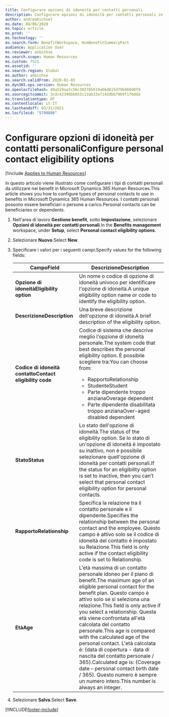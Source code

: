 ```yaml
---
title: Configurare opzioni di idoneità per contatti personali
description: Configurare opzioni di idoneità per contatti personali in Microsoft Dynamics 365 Human Resources. I contatti personali possono essere beneficiari o persone a carico.
author: andreabichsel
ms.date: 04/06/2020
ms.topic: article
ms.prod: ''
ms.technology: ''
ms.search.form: BenefitWorkspace, HcmBenefitSummaryPart
audience: Application User
ms.reviewer: anbichse
ms.search.scope: Human Resources
ms.custom: 7521
ms.assetid: ''
ms.search.region: Global
ms.author: anbichse
ms.search.validFrom: 2020-02-03
ms.dyn365.ops.version: Human Resources
ms.openlocfilehash: 49a519aafc56c303765619a66d815d79b668d0f9
ms.sourcegitcommit: 3cdc42346bb653c13ab33a7142dbb7969f1f6dda
ms.translationtype: HT
ms.contentlocale: it-IT
ms.lasthandoff: 03/31/2021
ms.locfileid: "5790886"
---
```

# <a name="configure-personal-contact-eligibility-options"></a><span data-ttu-id="89f2e-104">Configurare opzioni di idoneità per contatti personali</span><span class="sxs-lookup"><span data-stu-id="89f2e-104">Configure personal contact eligibility options</span></span>

[!include [Applies to Human Resources](../includes/applies-to-hr.md)]

<span data-ttu-id="89f2e-105">In questo articolo viene illustrato come configurare i tipi di contatti personali da utilizzare nei benefit in Microsoft Dynamics 365 Human Resources.</span><span class="sxs-lookup"><span data-stu-id="89f2e-105">This article shows you how to configure types of personal contacts to use in benefits in Microsoft Dynamics 365 Human Resources.</span></span> <span data-ttu-id="89f2e-106">I contatti personali possono essere beneficiari o persone a carico.</span><span class="sxs-lookup"><span data-stu-id="89f2e-106">Personal contacts can be beneficiaries or dependents.</span></span> 

1. <span data-ttu-id="89f2e-107">Nell'area di lavoro **Gestione benefit**, sotto **Impostazione**, selezionare **Opzioni di idoneità per contatti personali**.</span><span class="sxs-lookup"><span data-stu-id="89f2e-107">In the **Benefits management** workspace, under **Setup**, select **Personal contact eligibility options**.</span></span>

2. <span data-ttu-id="89f2e-108">Selezionare **Nuovo**.</span><span class="sxs-lookup"><span data-stu-id="89f2e-108">Select **New**.</span></span>

3. <span data-ttu-id="89f2e-109">Specificare i valori per i seguenti campi:</span><span class="sxs-lookup"><span data-stu-id="89f2e-109">Specify values for the following fields:</span></span>

   | <span data-ttu-id="89f2e-110">Campo</span><span class="sxs-lookup"><span data-stu-id="89f2e-110">Field</span></span> | <span data-ttu-id="89f2e-111">Descrizione</span><span class="sxs-lookup"><span data-stu-id="89f2e-111">Description</span></span> |
   | --- | --- |
   | <span data-ttu-id="89f2e-112">**Opzione di idoneità**</span><span class="sxs-lookup"><span data-stu-id="89f2e-112">**Eligibility option**</span></span> | <span data-ttu-id="89f2e-113">Un nome o codice di opzione di idoneità univoco per identificare l'opzione di idoneità.</span><span class="sxs-lookup"><span data-stu-id="89f2e-113">A unique eligibility option name or code to identify the eligibility option.</span></span> |
   | <span data-ttu-id="89f2e-114">**Descrizione**</span><span class="sxs-lookup"><span data-stu-id="89f2e-114">**Description**</span></span> | <span data-ttu-id="89f2e-115">Una breve descrizione dell'opzione di idoneità.</span><span class="sxs-lookup"><span data-stu-id="89f2e-115">A brief description of the eligibility option.</span></span> |
   | <span data-ttu-id="89f2e-116">**Codice di idoneità contatto**</span><span class="sxs-lookup"><span data-stu-id="89f2e-116">**Contact eligibility code**</span></span> | <span data-ttu-id="89f2e-117">Codice di sistema che descrive meglio l'opzione di idoneità personale.</span><span class="sxs-lookup"><span data-stu-id="89f2e-117">The system code that best describes the personal eligibility option.</span></span> <span data-ttu-id="89f2e-118">È possibile scegliere tra:</span><span class="sxs-lookup"><span data-stu-id="89f2e-118">You can choose from:</span></span> <ul><li><span data-ttu-id="89f2e-119">Rapporto</span><span class="sxs-lookup"><span data-stu-id="89f2e-119">Relationship</span></span></li><li><span data-ttu-id="89f2e-120">Studente</span><span class="sxs-lookup"><span data-stu-id="89f2e-120">Student</span></span></li><li><span data-ttu-id="89f2e-121">Parte dipendente troppo anziana</span><span class="sxs-lookup"><span data-stu-id="89f2e-121">Overage dependent</span></span></li><li><span data-ttu-id="89f2e-122">Parte dipendente disabilitata troppo anziana</span><span class="sxs-lookup"><span data-stu-id="89f2e-122">Over-aged disabled dependent</span></span></li></ul> |
   | <span data-ttu-id="89f2e-123">**Stato**</span><span class="sxs-lookup"><span data-stu-id="89f2e-123">**Status**</span></span> | <span data-ttu-id="89f2e-124">Lo stato dell'opzione di idoneità.</span><span class="sxs-lookup"><span data-stu-id="89f2e-124">The status of the eligibility option.</span></span> <span data-ttu-id="89f2e-125">Se lo stato di un'opzione di idoneità è impostato su inattivo, non è possibile selezionare quell'opzione di idoneità per contatti personali.</span><span class="sxs-lookup"><span data-stu-id="89f2e-125">If the status for an eligibility option is set to inactive, then you can’t select that personal contact eligibility option for personal contacts.</span></span> |
   | <span data-ttu-id="89f2e-126">**Rapporto**</span><span class="sxs-lookup"><span data-stu-id="89f2e-126">**Relationship**</span></span> | <span data-ttu-id="89f2e-127">Specifica la relazione tra il contatto personale e il dipendente.</span><span class="sxs-lookup"><span data-stu-id="89f2e-127">Specifies the relationship between the personal contact and the employee.</span></span> <span data-ttu-id="89f2e-128">Questo campo è attivo solo se il codice di idoneità del contatto è impostato su Relazione.</span><span class="sxs-lookup"><span data-stu-id="89f2e-128">This field is only active if the contact eligibility code is set to Relationship.</span></span> |
   | <span data-ttu-id="89f2e-129">**Età**</span><span class="sxs-lookup"><span data-stu-id="89f2e-129">**Age**</span></span> | <span data-ttu-id="89f2e-130">L'età massima di un contatto personale idoneo per il piano di benefit.</span><span class="sxs-lookup"><span data-stu-id="89f2e-130">The maximum age of an eligible personal contact for the benefit plan.</span></span> <span data-ttu-id="89f2e-131">Questo campo è attivo solo se si seleziona una relazione.</span><span class="sxs-lookup"><span data-stu-id="89f2e-131">This field is only active if you select a relationship.</span></span> <span data-ttu-id="89f2e-132">Questa età viene confrontata all'età calcolata del contatto personale.</span><span class="sxs-lookup"><span data-stu-id="89f2e-132">This age is compared with the calculated age of the personal contact.</span></span> <span data-ttu-id="89f2e-133">L'età calcolata è: (data di copertura - data di nascita del contatto personale / 365).</span><span class="sxs-lookup"><span data-stu-id="89f2e-133">Calculated age is: (Coverage date – personal contact birth date / 365).</span></span> <span data-ttu-id="89f2e-134">Questo numero è sempre un numero intero.</span><span class="sxs-lookup"><span data-stu-id="89f2e-134">This number is always an integer.</span></span> |

4. <span data-ttu-id="89f2e-135">Selezionare **Salva**.</span><span class="sxs-lookup"><span data-stu-id="89f2e-135">Select **Save**.</span></span> 


[!INCLUDE[footer-include](../includes/footer-banner.md)]